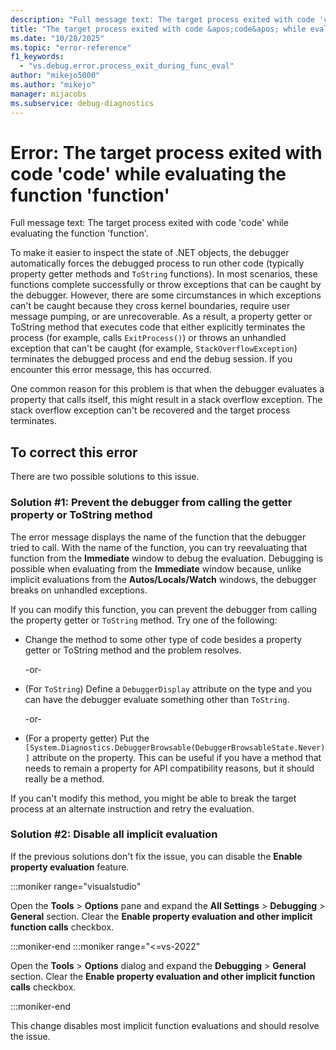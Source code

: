 ```yaml
---
description: "Full message text: The target process exited with code 'code' while evaluating the function 'function'."
title: "The target process exited with code &apos;code&apos; while evaluating the function &apos;function&apos;"
ms.date: "10/28/2025"
ms.topic: "error-reference"
f1_keywords:
  - "vs.debug.error.process_exit_during_func_eval"
author: "mikejo5000"
ms.author: "mikejo"
manager: mijacobs
ms.subservice: debug-diagnostics
---
```

# Error: The target process exited with code &#39;code&#39; while evaluating the function &#39;function&#39;

Full message text: The target process exited with code 'code' while evaluating the function 'function'.

To make it easier to inspect the state of .NET objects, the debugger automatically forces the debugged process to run other code (typically property getter methods and `ToString` functions). In most scenarios, these functions complete successfully or throw exceptions that can be caught by the debugger. However, there are some circumstances in which exceptions can't be caught because they cross kernel boundaries, require user message pumping, or are unrecoverable. As a result, a property getter or ToString method that executes code that either explicitly terminates the process (for example, calls `ExitProcess()`) or throws an unhandled exception that can't be caught (for example, `StackOverflowException`) terminates the debugged process and end the debug session. If you encounter this error message, this has occurred.

One common reason for this problem is that when the debugger evaluates a property that calls itself, this might result in a stack overflow exception. The stack overflow exception can't be recovered and the target process terminates.

## To correct this error

There are two possible solutions to this issue.

### Solution #1: Prevent the debugger from calling the getter property or ToString method 

The error message displays the name of the function that the debugger tried to call. With the name of the function, you can try reevaluating that function from the **Immediate** window to debug the evaluation. Debugging is possible when evaluating from the **Immediate** window because, unlike implicit evaluations from the **Autos/Locals/Watch** windows, the debugger breaks on unhandled exceptions.

If you can modify this function, you can prevent the debugger from calling the property getter or `ToString` method. Try one of the following:

* Change the method to some other type of code besides a property getter or ToString method and the problem resolves.

    -or-

* (For `ToString`) Define a `DebuggerDisplay` attribute on the type and you can have the debugger evaluate something other than `ToString`.

    -or-

* (For a property getter) Put the `[System.Diagnostics.DebuggerBrowsable(DebuggerBrowsableState.Never)]` attribute on the property. This can be useful if you have a method that needs to remain a property for API compatibility reasons, but it should really be a method.

If you can't modify this method, you might be able to break the target process at an alternate instruction and retry the evaluation.

### Solution #2: Disable all implicit evaluation

If the previous solutions don't fix the issue, you can disable the **Enable property evaluation** feature.

:::moniker range="visualstudio"

Open the **Tools** > **Options** pane and expand the **All Settings** > **Debugging** > **General** section. Clear the **Enable property evaluation and other implicit function calls** checkbox.

:::moniker-end
:::moniker range="<=vs-2022"
      
Open the **Tools** > **Options** dialog and expand the **Debugging** > **General** section. Clear the **Enable property evaluation and other implicit function calls** checkbox.
      
:::moniker-end

This change disables most implicit function evaluations and should resolve the issue.
